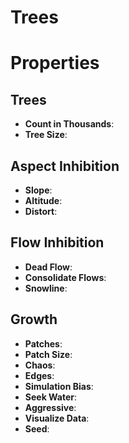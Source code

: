 # Trees


# Properties


## Trees

- **Count in Thousands**: 
- **Tree Size**: 

## Aspect Inhibition

- **Slope**: 
- **Altitude**: 
- **Distort**: 

## Flow Inhibition

- **Dead Flow**: 
- **Consolidate Flows**: 
- **Snowline**: 

## Growth

- **Patches**: 
- **Patch Size**: 
- **Chaos**: 
- **Edges**: 
- **Simulation Bias**: 
- **Seek Water**: 
- **Aggressive**: 
- **Visualize Data**: 
- **Seed**: 



